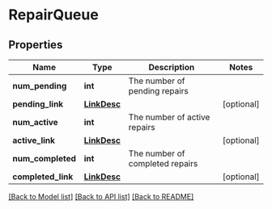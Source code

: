 # RepairQueue

## Properties
Name | Type | Description | Notes
------------ | ------------- | ------------- | -------------
**num_pending** | **int** | The number of pending repairs | 
**pending_link** | [**LinkDesc**](LinkDesc.md) |  | [optional] 
**num_active** | **int** | The number of active repairs | 
**active_link** | [**LinkDesc**](LinkDesc.md) |  | [optional] 
**num_completed** | **int** | The number of completed repairs | 
**completed_link** | [**LinkDesc**](LinkDesc.md) |  | [optional] 

[[Back to Model list]](../README.md#documentation-for-models) [[Back to API list]](../README.md#documentation-for-api-endpoints) [[Back to README]](../README.md)


